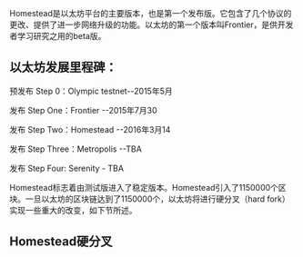 Homestead是以太坊平台的主要版本，也是第一个发布版。它包含了几个协议的更改、提供了进一步网络升级的功能。以太坊的第一个版本叫Frontier，是供开发者学习研究之用的beta版。

## 以太坊发展里程碑：

预发布 Step 0：Olympic testnet--2015年5月

发布 Step One：Frontier --2015年7月30

发布 Step Two：Homestead --2016年3月14

发布 Step Three：Metropolis --TBA

发布 Step Four: Serenity - TBA

Homestead标志着由测试版进入了稳定版本。Homestead引入了1150000个区块。一旦以太坊的区块链达到了1150000个，以太坊将进行硬分叉（hard fork）实现一些重大的改变，如下节所述。

## Homestead硬分叉








